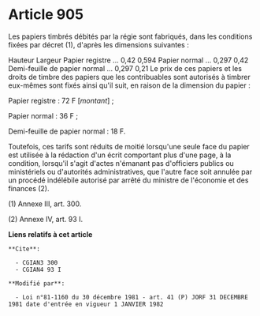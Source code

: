 # Article 905

Les papiers timbrés débités par la régie sont fabriqués, dans les conditions fixées par décret (1), d'après les dimensions
suivantes :

Hauteur    Largeur        Papier registre ...                 0,42       0,594        Papier normal ...
0,297      0,42        Demi-feuille de papier normal ...   0,297      0,21        Le prix de ces papiers et les droits de
timbre des papiers que les contribuables sont autorisés à timbrer eux-mêmes sont fixés ainsi qu'il suit, en raison de la
dimension du papier :

Papier registre : 72 F [*montant*] ;

Papier normal : 36 F ;

Demi-feuille de papier normal : 18 F. 

Toutefois, ces tarifs sont réduits de moitié lorsqu'une seule face du papier est utilisée à la rédaction d'un écrit
comportant plus d'une page, à la condition, lorsqu'il s'agit d'actes n'émanant pas d'officiers publics ou ministériels ou
d'autorités administratives, que l'autre face soit annulée par un procédé indélébile autorisé par arrêté du ministre de
l'économie et des finances (2).

(1) Annexe III, art. 300.

(2) Annexe IV, art. 93 I.

**Liens relatifs à cet article**

	**Cite**:

	  - CGIAN3 300
	  - CGIAN4 93 I

	**Modifié par**:

	  - Loi n°81-1160 du 30 décembre 1981 - art. 41 (P) JORF 31 DECEMBRE 1981 date d'entrée en vigueur 1 JANVIER 1982
